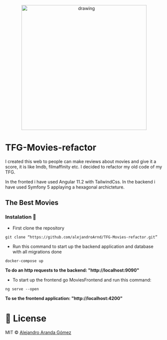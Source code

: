 <p align="center">
    <img src="https://i.ibb.co/mXtg6zq/output-onlinepngtools.png"  alt="drawing" width = "400"/>
</p>

# TFG-Movies-refactor

I created this web to people can make reviews about movies and give it a score, it is  like Imdb, filmaffinity etc. I decided to refactor my old code of my TFG.

In the fronted i have used Angular 11.2 with TailwindCss.
In the backend i have used Symfony 5 applaying a hexagonal archicteture.

## The Best Movies
### Instalation 🔧

 - First clone the repository

```
git clone “https://github.com/alejandroArnd/TFG-Movies-refactor.git”
```

 - Run this command to start up the backend application and database with all migrations done

```
docker-compose up
```
**To do an http requests to the backend: "http://localhost:9090"**

- To start up the frontend go MoviesFrontend and run this command:

```
ng serve --open
```
**To se the frontend application: "http://localhost:4200"**

# :scroll: License

MIT © [Alejandro Aranda Gómez](https://www.linkedin.com/in/alejandro-aranda-g%C3%B3mez-b3286b162/)